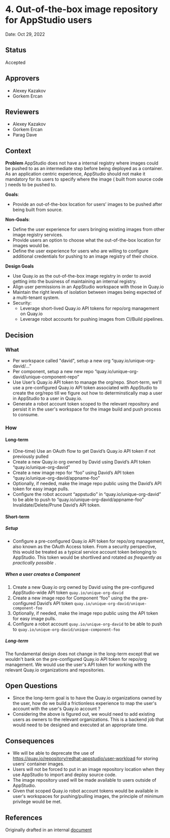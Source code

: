 # 4. Out-of-the-box image repository for AppStudio users 

Date: Oct 29, 2022 

## Status

Accepted

## Approvers

* Alexey Kazakov
* Gorkem Ercan

## Reviewers

* Alexey Kazakov
* Gorkem Ercan
* Parag Dave


## Context

**Problem**
AppStudio does not have a internal registry where images could be pushed to as an intermediate step before being deployed as a container.
As an application centric experience, AppStudio should not make it mandatory for its users to specify where the image ( built from source code ) needs
to be pushed to.


**Goals**: 
* Provide an out-of-the-box location for users’ images to be pushed after being built from source.


**Non-Goals**: 
* Define the user experience for users bringing existing images from other image registry services.
* Provide users an option to choose what the out-of-the-box location for images would be. 
* Define the user experience for users who are willing to configure additional credentials for pushing to an image registry of their choice.

**Design Goals**
* Use Quay.io as the out-of-the-box image registry in order to avoid getting into the business of maintaining an internal registry.
* Align user permissions in an AppStudio workspace with those in Quay.io
* Maintain the right levels of isolation between images being expected of a multi-tenant system.
* Security:
  * Leverage short-lived Quay.io API tokens for repo/org management on Quay.io
  * Leverage robot accounts for pushing images from CI/Build pipelines.



## Decision

### What

* Per workspace called "david", setup a new org “quay.io/unique-org-david/…”
* Per component, setup a new new repo “quay.io/unique-org-david/unique-component-repo”
* Use User’s Quay.io API token to manage the org/repo. Short-term, we'll use a pre-configured Quay.io API token associated with AppStudio to create the org/repo till we 
 figure out how to determinstically map a user in AppStudio to a user in Quay.io.
* Generate a robot account token scoped to the relevant repository and persist it in the user's workspace for the image build and push process to consume.


### How

#### Long-term
* (One-time) Use an OAuth flow to get David’s Quay.io API token if not previously pulled
* Create a new Quay.io org owned by David using David’s API token “quay.io/unique-org-david”
* Create a new image repo for “foo” using David’s API token “quay.io/unique-org-david/appname-foo”
* Optionally, if needed, make the image repo public using the David’s API token for easy image pulls.
* Configure the robot account “appstudio” in “quay.io/unique-org-david” to be able to push to “quay.io/unique-org-david/appname-foo” Invalidate/Delete/Prune David’s API token. 


#### Short-term

##### Setup
* Configure a pre-configured Quay.io API token for repo/org management, also known as the OAuth Access token. From a security perspective, this would be treated as a typical service account token
  belonging to AppStudio. This token would be shortlived and rotated *as frequently as practically possible*  .

##### When a user creates a Component
1. Create a new Quay.io org owned by David using the pre-configured AppStudio-wide API token `quay.io/unique-org-david`
2. Create a new image repo for Component “foo” using the the pre-configured David’s API token `quay.io/unique-org-david/unique-component-foo`
3. Optionally, if needed, make the image repo public using the API token for easy image pulls.
4. Configure a robot account  `quay.io/unique-org-david` to be able to push to `quay.io/unique-org-david/unique-component-foo`


##### Long-term

The fundamental design does not change in the long-term except that we wouldn't bank on the pre-configured Quay.io API token for repo/org management.
We would use the user's API token for working with the relevant Quay.io organizations and repositories.


## Open Questions

- Since the long-term goal is to have the Quay.io organizations owned by the user, how do we build a frictionless experience to map the user's 
  account with the user's Quay.io account ?
- Considering the above is figured out, we would need to add existing users as owners to the relevant organizations. This is a backend job that 
  would need to be designed and executed at an appropriate time.



## Consequences

- We will be able to deprecate the use of https://quay.io/repository/redhat-appstudio/user-workload for storing users' container images.
- Users will not be forced to put in an image repository location when they use AppStudio to import and deploy source code.
- The image repository used will be made available to users outside of AppStudio.
- Given that scoped Quay.io robot account tokens would be available in user's workspaces for pushing/pulling images, the principle of minimum privilege
  would be met.

## References

Originally drafted in an internal [document](https://docs.google.com/document/d/1KcXWZ8VGUg_iR0RjdGuDYedP8ZW63XCgF26KZUNgpeQ/edit)
